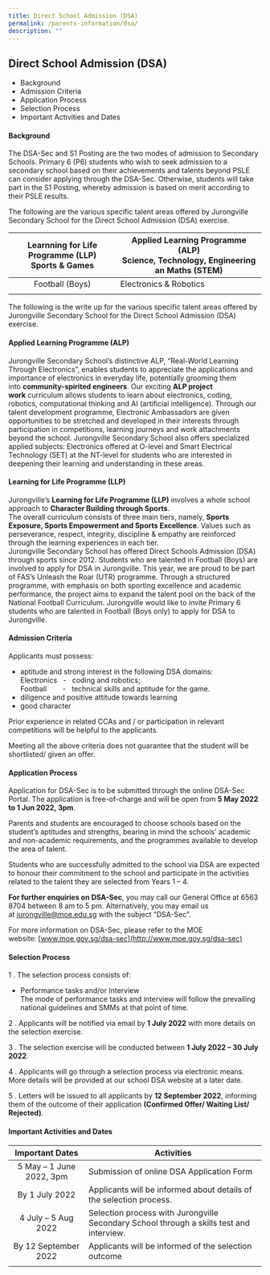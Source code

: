 ```yaml
---
title: Direct School Admission (DSA)
permalink: /parents-information/dsa/
description: ""
---
```

## Direct School Admission (DSA)

*   Background
*   Admission Criteria
*   Application Process
*   Selection Process
*   Important Activities and Dates

#### Background

The DSA-Sec and S1 Posting are the two modes of admission to Secondary Schools. Primary 6 (P6) students who wish to seek admission to a secondary school based on their achievements and talents beyond PSLE can consider applying through the DSA-Sec. Otherwise, students will take part in the S1 Posting, whereby admission is based on merit according to their PSLE results.  

The following are the various specific talent areas offered by Jurongville Secondary School for the Direct School Admission (DSA) exercise.

| **Learnning for Life Programme (LLP)**<br>**Sports & Games** | **Applied Learning Programme (ALP)**<br>**Science, Technology, Engineering an Maths (STEM)**|
|:---:|---|
| Football (Boys) | Electronics & Robotics |
|  |  |

The following is the write up for the various specific talent areas offered by Jurongville Secondary School for the Direct School Admission (DSA) exercise.

#### Applied Learning Programme (ALP)

Jurongville Secondary School’s distinctive ALP, “Real-World Learning Through Electronics”, enables students to appreciate the applications and importance of electronics in everyday life, potentially grooming them into **community-spirited engineers**. Our exciting **ALP project work** curriculum allows students to learn about electronics, coding, robotics, computational thinking and AI (artificial intelligence). Through our talent development programme, Electronic Ambassadors are given opportunities to be stretched and developed in their interests through participation in competitions, learning journeys and work attachments beyond the school. Jurongville Secondary School also offers specialized applied subjects: Electronics offered at O-level and Smart Electrical Technology (SET) at the NT-level for students who are interested in deepening their learning and understanding in these areas.

#### Learning for Life Programme (LLP)

Jurongville’s **Learning for Life Programme (LLP)** involves a whole school approach to **Character Building through Sports**. <br>
The overall curriculum consists of three main tiers, namely, **Sports Exposure, Sports Empowerment and Sports Excellence**. Values such as perseverance, respect, integrity, discipline & empathy are reinforced through the learning experiences in each tier.  <br>
Jurongville Secondary School has offered Direct Schools Admission (DSA) through sports since 2012. Students who are talented in Football (Boys) are involved to apply for DSA in Jurongville. This year, we are proud to be part of FAS’s Unleash the Roar (UTR) programme. Through a structured programme, with emphasis on both sporting excellence and academic performance, the project aims to expand the talent pool on the back of the National Football Curriculum. Jurongville would like to invite Primary 6 students who are talented in Football (Boys only) to apply for DSA to Jurongville.

#### Admission Criteria

Applicants must possess:

*   aptitude and strong interest in the following DSA domains: <br>
Electronics   -   coding and robotics; <br>
Football        -   technical skills and aptitude for the game. 
*   diligence and positive attitude towards learning 
*   good character 

Prior experience in related CCAs and / or participation in relevant competitions will be helpful to the applicants. 

Meeting all the above criteria does not guarantee that the student will be shortlisted/ given an offer.

#### Application Process

Application for DSA-Sec is to be submitted through the online DSA-Sec Portal. The application is free-of-charge and will be open from **5 May 2022 to 1 Jun 2022, 3pm**. 

Parents and students are encouraged to choose schools based on the student’s aptitudes and strengths, bearing in mind the schools’ academic and non-academic requirements, and the programmes available to develop the area of talent.

Students who are successfully admitted to the school via DSA are expected to honour their commitment to the school and participate in the activities related to the talent they are selected from Years 1 – 4. 

**For further enquiries on DSA-Sec**, you may call our General Office at 6563 8704 between 8 am to 5 pm. Alternatively, you may email us at [jurongville@moe.edu.sg](mailto:jurongville@moe.edu.sg) with the subject “DSA-Sec”.

For more information on DSA-Sec, please refer to the MOE website: [www.moe.gov.sg/dsa-sec](http://www.moe.gov.sg/dsa-sec)

#### Selection Process

1 \.  The selection process consists of: 
*   Performance tasks and/or Interview<br>
The mode of performance tasks and interview will follow the prevailing national guidelines and SMMs at that point of time. 

2 \.  Applicants will be notified via email by **1 July 2022** with more details on the selection exercise.

3 \.  The selection exercise will be conducted between **1 July 2022 – 30 July 2022**.

4 \.  Applicants will go through a selection process via electronic means. More details will be provided at our school DSA website at a later date.

5 \.  Letters will be issued to all applicants by **12 September 2022**, informing them of the outcome of their application **(Confirmed Offer/ Waiting List/ Rejected)**.

#### Important Activities and Dates

| Important Dates | Activities |
|:---:|---|
| 5 May – 1 June 2022, 3pm | Submission of online DSA Application Form |
| By 1 July 2022 | Applicants will be informed about details of the selection process. |
| 4 July – 5 Aug 2022 | Selection process with Jurongville Secondary School through a skills test and interview. |
| By 12 September 2022 | Applicants will be informed of the selection outcome |
|  |  |

